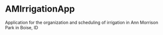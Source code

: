 # AMIrrigationApp
Application for the organization and scheduling of irrigation in Ann Morrison Park in Boise, ID
